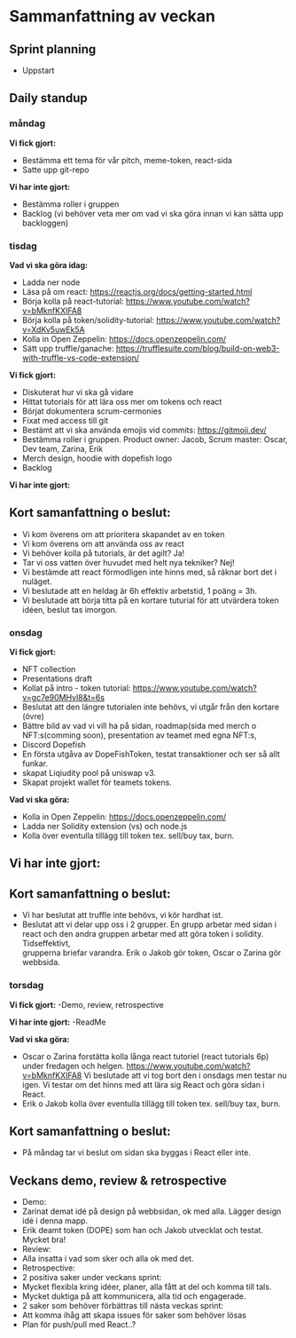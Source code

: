 # Sammanfattning av veckan

## Sprint planning
- Uppstart

## Daily standup
### måndag
**Vi fick gjort:**
- Bestämma ett tema för vår pitch, meme-token, react-sida
- Satte upp git-repo

**Vi har inte gjort:**
- Bestämma roller i gruppen
- Backlog (vi behöver veta mer om vad vi ska göra innan vi kan sätta upp backloggen)

### tisdag
**Vad vi ska göra idag:**

- Ladda ner node
- Läsa på om react: https://reactjs.org/docs/getting-started.html
- Börja kolla på react-tutorial: https://www.youtube.com/watch?v=bMknfKXIFA8
- Börja kolla på token/solidity-tutorial: https://www.youtube.com/watch?v=XdKv5uwEk5A
- Kolla in Open Zeppelin: https://docs.openzeppelin.com/
- Sätt upp truffle/ganache: https://trufflesuite.com/blog/build-on-web3-with-truffle-vs-code-extension/

**Vi fick gjort:**
- Diskuterat hur vi ska gå vidare
- Hittat tutorials för att lära oss mer om tokens och react
- Börjat dokumentera scrum-cermonies
- Fixat med access till git
- Bestämt att vi ska använda emojis vid commits: https://gitmoji.dev/
- Bestämma roller i gruppen. Product owner: Jacob, Scrum master: Oscar, Dev team, Zarina, Erik
- Merch design, hoodie with dopefish logo
- Backlog

**Vi har inte gjort:**


## Kort samanfattning o beslut:
- Vi kom överens om att prioritera skapandet av en token
- Vi kom överens om att använda oss av react
- Vi behöver kolla på tutorials, är det agilt? Ja!
- Tar vi oss vatten över huvudet med helt nya tekniker? Nej! 
- Vi bestämde att react förmodligen inte hinns med, så räknar bort det i nuläget. 
- Vi beslutade att en heldag är 6h effektiv arbetstid, 1 poäng = 3h. 
- Vi beslutade att börja titta på en kortare tuturial för att utvärdera token idéen, beslut tas imorgon.  


### onsdag
**Vi fick gjort:**
- NFT collection
- Presentations draft 
- Kollat på intro - token tutorial: https://www.youtube.com/watch?v=gc7e90MHvl8&t=6s 
- Beslutat att den längre tutorialen inte behövs, vi utgår från den kortare (övre)
- Bättre bild av vad vi vill ha på sidan, roadmap(sida med merch o NFT:s(comming soon), presentation av teamet med egna NFT:s, 
- Discord Dopefish
- En första utgåva av DopeFishToken, testat transaktioner och ser så allt funkar.
- skapat Liqiudity pool på uniswap v3.
- Skapat projekt wallet för teamets tokens. 

**Vad vi ska göra:**
- Kolla in Open Zeppelin: https://docs.openzeppelin.com/
- Ladda ner Solidity extension (vs) och node.js
- Kolla över eventulla tillägg till token tex. sell/buy tax, burn. 

**Vi har inte gjort:**
-

## Kort samanfattning o beslut:
- Vi har beslutat att truffle inte behövs, vi kör hardhat ist. 
- Beslutat att vi delar upp oss i 2 grupper. En grupp arbetar med sidan i react och den andra gruppen arbetar med att göra token i solidity. Tidseffektivt,        
  grupperna briefar varandra. Erik o Jakob gör token, Oscar o Zarina gör webbsida. 

### torsdag
**Vi fick gjort:**
-Demo, review, retrospective

**Vi har inte gjort:**
-ReadMe

**Vad vi ska göra:**
- Oscar o Zarina forstätta kolla långa react tutoriel (react tutorials 6p) under fredagen och helgen. https://www.youtube.com/watch?v=bMknfKXIFA8
  Vi beslutade att vi tog bort den i onsdags men testar nu igen. Vi testar om det hinns med att lära sig React och göra sidan i React. 
- Erik o Jakob kolla över eventulla tillägg till token tex. sell/buy tax, burn. 

## Kort samanfattning o beslut:
- På måndag tar vi beslut om sidan ska byggas i React eller inte. 

## Veckans demo, review & retrospective
- Demo:
- Zarinat demat idé på design på webbsidan, ok med alla. Lägger design idé i denna mapp.
- Erik deamt token (DOPE) som han och Jakob utvecklat och testat. Mycket bra!
- Review:
- Alla insatta i vad som sker och alla ok med det. 
- Retrospective:
- 2 positiva saker under veckans sprint: 
- Mycket flexibla kring idéer, planer, alla fått at del och komma till tals.
- Mycket duktiga på att kommunicera, alla tid och engagerade. 
- 2 saker som behöver förbättras till nästa veckas sprint:
- Att komma ihåg att skapa issues för saker som behöver lösas
- Plan för push/pull med React..?




